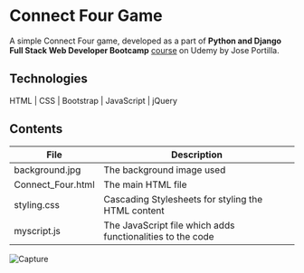 # Connect Four Game

A simple Connect Four game, developed as a part of __Python and Django Full Stack Web Developer Bootcamp__ [course](https://www.udemy.com/course/python-and-django-full-stack-web-developer-bootcamp/) on Udemy by Jose Portilla.

## Technologies

HTML | CSS | Bootstrap | JavaScript | jQuery

## Contents

| File  | Description |
| ------------- | ------------- |
| background.jpg  | The background image used  |
| Connect_Four.html  | The main HTML file  |
| styling.css | Cascading Stylesheets for styling the HTML content |
| myscript.js | The JavaScript file which adds functionalities to the code |


![Capture](https://user-images.githubusercontent.com/53677987/95109503-4c17a080-075a-11eb-91c0-0b528a279799.JPG)
